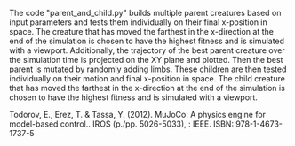 The code "parent_and_child.py" builds multiple parent creatures based on input parameters and tests them individually on their final x-position in space. The creature that has moved the farthest in the x-direction at the end of the simulation is chosen to have the highest fitness and is simulated with a viewport. Additionally, the trajectory of the best parent creature over the simulation time is projected on the XY plane and plotted. Then the best parent is mutated by randomly adding limbs. These children are then tested individually on their motion and final x-position in space. The child creature that has moved the farthest in the x-direction at the end of the simulation is chosen to have the highest fitness and is simulated with a viewport. 


Todorov, E., Erez, T. & Tassa, Y. (2012). MuJoCo: A physics engine for model-based control.. IROS (p./pp. 5026-5033), : IEEE. ISBN: 978-1-4673-1737-5
